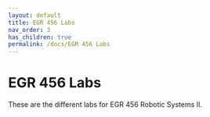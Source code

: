 ```yaml
---
layout: default
title: EGR 456 Labs
nav_order: 3
has_children: true
permalink: /docs/EGR 456 Labs
---
```


# EGR 456 Labs

These are the different labs for EGR 456 Robotic Systems II.

